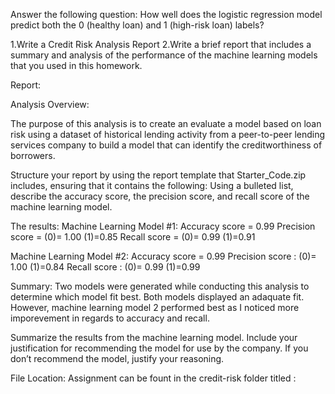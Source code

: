 



Answer the following question: How well does the logistic regression model predict both the 0 (healthy loan) and 1 (high-risk loan) labels?

1.Write a Credit Risk Analysis Report
2.Write a brief report that includes a summary and analysis of the performance of the machine learning models that you used in this homework. 

Report: 

Analysis Overview:

The purpose of this analysis is to create an evaluate a model based on loan risk using a dataset of historical lending activity from a peer-to-peer lending services company to build a model that can identify the creditworthiness of borrowers.


Structure your report by using the report template that Starter_Code.zip includes, ensuring that it contains the following:
Using a bulleted list, describe the accuracy score, the precision score, and recall score of the machine learning model.

The results: 
Machine Learning Model #1:
Accuracy score = 0.99
Precision score = 
(0)= 1.00
(1)=0.85
Recall score =
(0)= 0.99
(1)=0.91

Machine Learning Model #2:
Accuracy score = 0.99
Precision score :
(0)= 1.00
(1)=0.84
Recall score :
(0)= 0.99
(1)=0.99


Summary: 
Two models were generated while conducting this analysis to determine which model fit best. Both models displayed an adaquate fit. However, machine learning model 2 performed best as I noticed more imporevement in regards to accuracy and recall.

Summarize the results from the machine learning model. Include your justification for recommending the model for use by the company. If you don’t recommend the model, justify your reasoning.

File Location: Assignment can be fount in the credit-risk folder titled :

